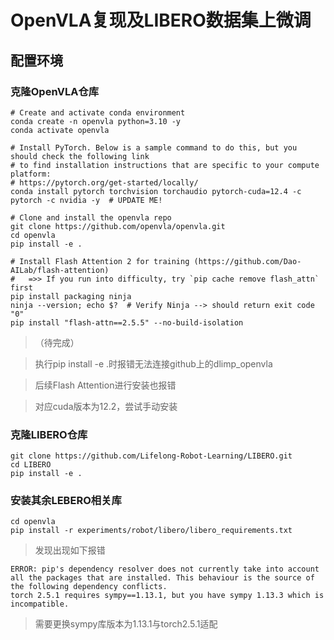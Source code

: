 # OpenVLA复现及LIBERO数据集上微调
## 配置环境

### 克隆OpenVLA仓库
```
# Create and activate conda environment
conda create -n openvla python=3.10 -y
conda activate openvla

# Install PyTorch. Below is a sample command to do this, but you should check the following link
# to find installation instructions that are specific to your compute platform:
# https://pytorch.org/get-started/locally/
conda install pytorch torchvision torchaudio pytorch-cuda=12.4 -c pytorch -c nvidia -y  # UPDATE ME!

# Clone and install the openvla repo
git clone https://github.com/openvla/openvla.git
cd openvla
pip install -e .

# Install Flash Attention 2 for training (https://github.com/Dao-AILab/flash-attention)
#   =>> If you run into difficulty, try `pip cache remove flash_attn` first
pip install packaging ninja
ninja --version; echo $?  # Verify Ninja --> should return exit code "0"
pip install "flash-attn==2.5.5" --no-build-isolation
```
> （待完成）

> 执行pip install -e .时报错无法连接github上的dlimp_openvla

> 后续Flash Attention进行安装也报错

> 对应cuda版本为12.2，尝试手动安装

### 克隆LIBERO仓库
```
git clone https://github.com/Lifelong-Robot-Learning/LIBERO.git
cd LIBERO
pip install -e .
```

### 安装其余LEBERO相关库
```
cd openvla
pip install -r experiments/robot/libero/libero_requirements.txt
```
> 发现出现如下报错
```
ERROR: pip's dependency resolver does not currently take into account all the packages that are installed. This behaviour is the source of the following dependency conflicts.
torch 2.5.1 requires sympy==1.13.1, but you have sympy 1.13.3 which is incompatible.
```
> 需要更换sympy库版本为1.13.1与torch2.5.1适配
